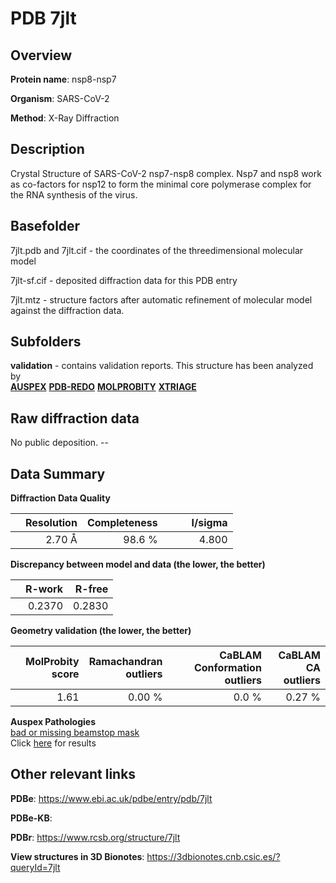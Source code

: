 # PDB 7jlt

## Overview

**Protein name**: nsp8-nsp7

**Organism**: SARS-CoV-2

**Method**: X-Ray Diffraction

## Description

Crystal Structure of SARS-CoV-2 nsp7-nsp8 complex. Nsp7 and nsp8 work as co-factors for nsp12 to form the minimal core polymerase complex for the RNA synthesis of the virus.

## Basefolder

7jlt.pdb and 7jlt.cif - the coordinates of the threedimensional molecular model

7jlt-sf.cif - deposited diffraction data for this PDB entry

7jlt.mtz - structure factors after automatic refinement of molecular model against the diffraction data.

## Subfolders





**validation** - contains validation reports. This structure has been analyzed by <br>[**AUSPEX**](https://github.com/thorn-lab/coronavirus_structural_task_force/tree/master/pdb/nsp8-nsp7/SARS-CoV-2/7jlt/validation/auspex) [**PDB-REDO**](https://github.com/thorn-lab/coronavirus_structural_task_force/tree/master/pdb/nsp8-nsp7/SARS-CoV-2/7jlt/validation/pdb-redo) [**MOLPROBITY**](https://github.com/thorn-lab/coronavirus_structural_task_force/tree/master/pdb/nsp8-nsp7/SARS-CoV-2/7jlt/validation/molprobity) [**XTRIAGE**](https://github.com/thorn-lab/coronavirus_structural_task_force/blob/master/pdb/nsp8-nsp7/SARS-CoV-2/7jlt/validation/Xtriage_output.log)   



## Raw diffraction data

No public deposition. --<br> 

## Data Summary
**Diffraction Data Quality**

|   | Resolution | Completeness| I/sigma |
|---|-------------:|----------------:|--------------:|
|   |2.70 Å|98.6  %|<img width=50/>4.800|

**Discrepancy between model and data (the lower, the better)**

|   | **R-work**| **R-free**   
|---|-------------:|----------------:|           
||  0.2370|  0.2830|

**Geometry validation (the lower, the better)**

|   |**MolProbity<br>score**| **Ramachandran<br>outliers** | **CaBLAM<br>Conformation outliers** | **CaBLAM<br>CA outliers** |
|---|-------------:|----------------:|----------------:|----------------:|
||  1.61|  0.00 %|0.0 %|0.27 %|

**Auspex Pathologies**<br> [bad or missing beamstop mask](https://www.auspex.de/pathol/#2)<br>Click [here](https://github.com/thorn-lab/coronavirus_structural_task_force/blob/master/pdb/nsp8-nsp7/SARS-CoV-2/7jlt/validation/auspex/7jlt_auspex_comments.txt)  for results

 



## Other relevant links 
**PDBe**:  https://www.ebi.ac.uk/pdbe/entry/pdb/7jlt

**PDBe-KB**:  
 
**PDBr**: https://www.rcsb.org/structure/7jlt 

**View structures in 3D Bionotes**: https://3dbionotes.cnb.csic.es/?queryId=7jlt

